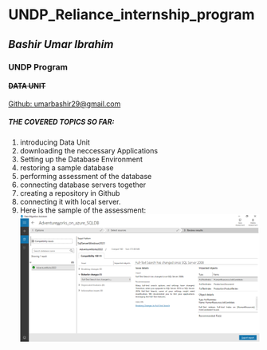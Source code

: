 # UNDP_Reliance_internship_program
## *Bashir Umar Ibrahim*
### **UNDP Program**
#### ~~DATA UNIT~~
[Github: umarbashir29@gmail.com](https://github.com/umarbashir29)
##### THE COVERED TOPICS SO FAR:
1. introducing Data Unit
2. downloading the neccessary Applications
3. Setting up the Database Environment
4. restoring a sample database
5. performing assessment of the database
6. connecting database servers together
7. creating a repository in Github
8. connecting it with local server.
9. Here is the sample of the assessment: ![alt text](Assessment.jpg.png)
